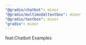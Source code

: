 ```yaml
---
"@gradio/chatbot": minor
"@gradio/multimodaltextbox": minor
"@gradio/textbox": minor
"gradio": minor
---
```


feat:Chatbot Examples
